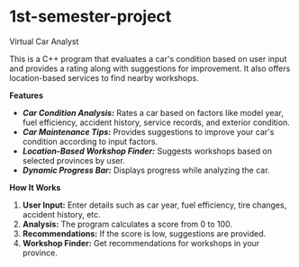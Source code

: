 # 1st-semester-project
Virtual Car Analyst

This is a C++ program that evaluates a car's condition based on user input and provides a rating along with suggestions for improvement. It also offers location-based services to find nearby workshops.

**Features**
- **_Car Condition Analysis:_** Rates a car based on factors like model year, fuel efficiency, accident history, service records, and exterior condition.
- **_Car Maintenance Tips:_** Provides suggestions to improve your car's condition according to input factors.
- **_Location-Based Workshop Finder:_** Suggests workshops based on selected provinces by user.
- **_Dynamic Progress Bar:_** Displays progress while analyzing the car.

**How It Works**
1. **User Input:** Enter details such as car year, fuel efficiency, tire changes, accident history, etc.
2. **Analysis:** The program calculates a score from 0 to 100.
3. **Recommendations:** If the score is low, suggestions are provided.
4. **Workshop Finder:** Get recommendations for workshops in your province.
